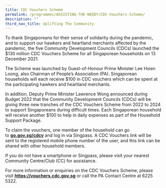 ```yaml
---
title: CDC Vouchers Scheme
permalink: /programmes/ASSISTING-THE-NEEDY/CDC-Vouchers-Scheme/
description: ""
third_nav_title: Uplifting The Community
---
```

To thank Singaporeans for their sense of solidarity during the pandemic, and to support our hawkers and heartland merchants affected by the pandemic, the five Community Development Councils (CDCs) launched the $130 million CDC Vouchers Scheme for all Singaporean households on 13 December 2021. 

The Scheme was launched by Guest-of-Honour Prime Minister Lee Hsien Loong, also Chairman of People’s Association (PA). Singaporean households will each receive $100 in CDC vouchers which can be spent at the participating hawkers and heartland merchants.  
  
In addition, Deputy Prime Minister Lawrence Wong announced during Budget 2022 that the Community Development Councils (CDCs) will be giving three new tranches of the CDC Vouchers Scheme from 2022 to 2024 to support Singaporeans during difficult times. Each Singaporean household will receive another $100 to help in daily expenses as part of the Household Support Package.
  
To claim the vouchers, one member of the household can go to [**go.gov.sg/cdcv**](https://signup.redeem.gov.sg/campaign_df2e6812-0192-491e-b1cc-d9887600639e?lang=en-US) and log in via Singpass. A CDC Vouchers link will be sent to the registered mobile phone number of the user, and this link can be shared with other household members.   
  
If you do not have a smartphone or Singpass, please visit your nearest Community Centre/Club (CC) for assistance.  
  
For more information or enquiries on the CDC Vouchers Scheme, please visit **https://vouchers.cdc.gov.sg** or call the PA Contact Centre at 6225 5322.
